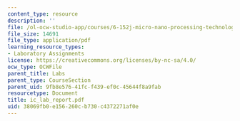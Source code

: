 ```yaml
---
content_type: resource
description: ''
file: /ol-ocw-studio-app/courses/6-152j-micro-nano-processing-technology-fall-2005/38069fb0e156260cb730c4372271af0e_ic_lab_report.pdf
file_size: 14691
file_type: application/pdf
learning_resource_types:
- Laboratory Assignments
license: https://creativecommons.org/licenses/by-nc-sa/4.0/
ocw_type: OCWFile
parent_title: Labs
parent_type: CourseSection
parent_uid: 9fb8e576-41fc-f439-ef0c-45644f8a9fab
resourcetype: Document
title: ic_lab_report.pdf
uid: 38069fb0-e156-260c-b730-c4372271af0e
---
```

